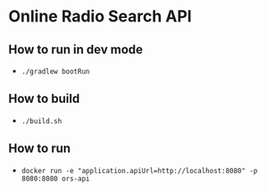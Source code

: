 # Online Radio Search API

## How to run in dev mode
* `./gradlew bootRun`

## How to build
* `./build.sh`

## How to run
* `docker run -e "application.apiUrl=http://localhost:8080" -p 8080:8080 ors-api`